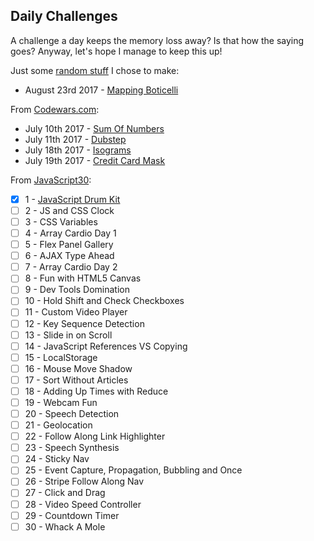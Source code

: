 ## Daily Challenges

A challenge a day keeps the memory loss away? Is that how the saying goes? Anyway, let's hope I manage to keep this up!

Just some [random stuff](/RandomStuff/) I chose to make:
- August 23rd 2017 - [Mapping Boticelli](/RandomStuff/boticelli-map/)

From [Codewars.com](www.codewars.com/):
- July 10th 2017 - [Sum Of Numbers](/CodeWars/sum-of-numbers.js)
- July 11th 2017 - [Dubstep](/CodeWars/dubstep.js)
- July 18th 2017 - [Isograms](/CodeWars/isograms.js)
- July 19th 2017 - [Credit Card Mask](/CodeWars/creditcard.js)

From [JavaScript30](https://javascript30.com/):
- [x] 1 - [JavaScript Drum Kit](/JavaScript30/1-drum-kit/)
- [ ] 2 - JS and CSS Clock
- [ ] 3 - CSS Variables
- [ ] 4 - Array Cardio Day 1
- [ ] 5 - Flex Panel Gallery
- [ ] 6 - AJAX Type Ahead
- [ ] 7 - Array Cardio Day 2
- [ ] 8 - Fun with HTML5 Canvas
- [ ] 9 - Dev Tools Domination
- [ ] 10 - Hold Shift and Check Checkboxes
- [ ] 11 - Custom Video Player
- [ ] 12 - Key Sequence Detection
- [ ] 13 - Slide in on Scroll
- [ ] 14 - JavaScript References VS Copying
- [ ] 15 - LocalStorage
- [ ] 16 - Mouse Move Shadow
- [ ] 17 - Sort Without Articles
- [ ] 18 - Adding Up Times with Reduce
- [ ] 19 - Webcam Fun
- [ ] 20 - Speech Detection
- [ ] 21 - Geolocation
- [ ] 22 - Follow Along Link Highlighter
- [ ] 23 - Speech Synthesis
- [ ] 24 - Sticky Nav
- [ ] 25 - Event Capture, Propagation, Bubbling and Once
- [ ] 26 - Stripe Follow Along Nav
- [ ] 27 - Click and Drag
- [ ] 28 - Video Speed Controller
- [ ] 29 - Countdown Timer
- [ ] 30 - Whack A Mole
